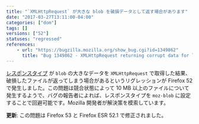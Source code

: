 ```yaml
---
title: "`XMLHttpRequest` が大きな blob を破損データとして返す場合があります"
date: "2017-03-27T13:11:00-04:00"
categories: ["dom"]
tags: []
versions: ["52"]
statuses: "regressed"
references:
    - url: "https://bugzilla.mozilla.org/show_bug.cgi?id=1349862"
      title: "Bug 1349862 - XMLHttpRequest returning corrupt data for large blobs"
---
```

[レスポンスタイプ](https://developer.mozilla.org/docs/Web/API/XMLHttpRequest/responseType) が `blob` の大きなデータを `XMLHttpRequest` で取得した結果、破損したファイルが返ってしまう場合があるというリグレッションが Firefox 52 で発生しました。この問題は競合状態によって 10 MB 以上のファイルについて発生するようで、バグの報告者によれば、レスポンスタイプを `moz-blob` に設定することで回避可能です。Mozilla 開発者が解決策を模索しています。

**更新**: この問題は Firefox 53 と Firefox ESR 52.1 で修正されました。
